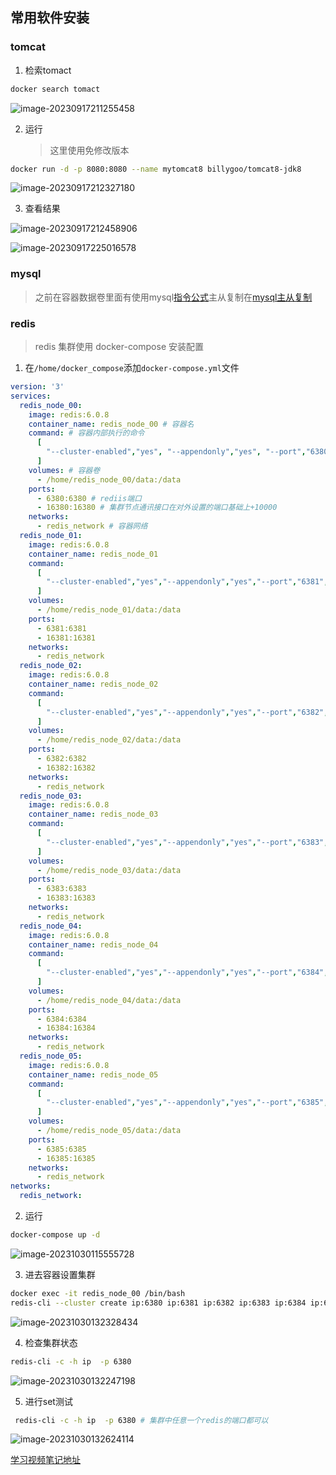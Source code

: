 ## 常用软件安装

### tomcat

1. 检索tomact

```bash
docker search tomact
```

![image-20230917211255458](https://wang-rich.oss-cn-hangzhou.aliyuncs.com/img/image-20230917211255458.png)

2. 运行

   > 这里使用免修改版本

```bash
docker run -d -p 8080:8080 --name mytomcat8 billygoo/tomcat8-jdk8
```

![image-20230917212327180](https://wang-rich.oss-cn-hangzhou.aliyuncs.com/img/image-20230917212327180.png)

3. 查看结果

![image-20230917212458906](https://wang-rich.oss-cn-hangzhou.aliyuncs.com/img/image-20230917212458906.png)

![image-20230917225016578](https://wang-rich.oss-cn-hangzhou.aliyuncs.com/img/image-20230917225016578.png)

### mysql

> 之前在容器数据卷里面有使用mysql[指令公式](#指令公式)主从复制在[mysql主从复制](#mysql主从复制)



### redis

> redis 集群使用 docker-compose 安装配置

1. 在`/home/docker_compose`添加`docker-compose.yml`文件

```yml
version: '3'
services:
  redis_node_00: 
    image: redis:6.0.8
    container_name: redis_node_00 # 容器名
    command: # 容器内部执行的命令
      [
        "--cluster-enabled","yes", "--appendonly","yes", "--port","6380","--daemonize","NO"
      ]
    volumes: # 容器卷
      - /home/redis_node_00/data:/data
    ports:
      - 6380:6380 # rediis端口
      - 16380:16380 # 集群节点通讯接口在对外设置的端口基础上+10000
    networks:
      - redis_network # 容器网络
  redis_node_01:
    image: redis:6.0.8
    container_name: redis_node_01
    command:
      [
        "--cluster-enabled","yes","--appendonly","yes","--port","6381","--daemonize","NO"
      ]
    volumes:
      - /home/redis_node_01/data:/data
    ports:
      - 6381:6381
      - 16381:16381
    networks:
      - redis_network
  redis_node_02:
    image: redis:6.0.8
    container_name: redis_node_02
    command:
      [
        "--cluster-enabled","yes","--appendonly","yes","--port","6382","--daemonize","NO"
      ]
    volumes:
      - /home/redis_node_02/data:/data
    ports:
      - 6382:6382
      - 16382:16382
    networks:
      - redis_network
  redis_node_03:
    image: redis:6.0.8
    container_name: redis_node_03
    command:
      [
        "--cluster-enabled","yes","--appendonly","yes","--port","6383","--daemonize","NO"
      ]
    volumes:
      - /home/redis_node_03/data:/data
    ports:
      - 6383:6383
      - 16383:16383
    networks:
      - redis_network
  redis_node_04:
    image: redis:6.0.8
    container_name: redis_node_04
    command:
      [
        "--cluster-enabled","yes","--appendonly","yes","--port","6384","--daemonize","NO"
      ]
    volumes:
      - /home/redis_node_04/data:/data
    ports:
      - 6384:6384
      - 16384:16384
    networks:
      - redis_network
  redis_node_05:
    image: redis:6.0.8
    container_name: redis_node_05
    command:
      [
        "--cluster-enabled","yes","--appendonly","yes","--port","6385","--daemonize","NO"
      ]
    volumes:
      - /home/redis_node_05/data:/data
    ports:
      - 6385:6385
      - 16385:16385
    networks:
      - redis_network
networks:
  redis_network:
```

2. 运行

```bash
docker-compose up -d
```

![image-20231030115555728](https://wang-rich.oss-cn-hangzhou.aliyuncs.com/md/image-20231030115555728.png)

3. 进去容器设置集群

```bash
docker exec -it redis_node_00 /bin/bash
redis-cli --cluster create ip:6380 ip:6381 ip:6382 ip:6383 ip:6384 ip:6385 --cluster-replicas 1
```

![image-20231030132328434](https://wang-rich.oss-cn-hangzhou.aliyuncs.com/md/image-20231030132328434.png)

4. 检查集群状态

```bash
redis-cli -c -h ip  -p 6380
```

![image-20231030132247198](https://wang-rich.oss-cn-hangzhou.aliyuncs.com/md/image-20231030132247198.png)

5. 进行set测试

```bash
 redis-cli -c -h ip  -p 6380 # 集群中任意一个redis的端口都可以
```

![image-20231030132624114](https://wang-rich.oss-cn-hangzhou.aliyuncs.com/md/image-20231030132624114.png)

[学习视频笔记地址](blob:https://github.com/7a30ee28-c241-44d3-a53b-15d96e106143)
